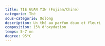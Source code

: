 ```yaml
---
title: TIE GUAN YIN (Fujian/Chine)
categorie: Thé
sous-categorie: Oolong
description: Un thé au parfum doux et fleuri
composition: 15% d'oxydation
temps: 5-7 mn
degree: 95°C
---
```


